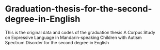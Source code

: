 # Graduation-thesis-for-the-second-degree-in-English
This is the original data and codes of the graduation thesis A Corpus Study on Expressive Language in Mandarin-speaking Children with Autism Spectrum Disorder for the second degree in English
